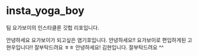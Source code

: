 # insta_yoga_boy
팀 요가보이의 인스타클론 깃헙 리포입니다.

안녕하세요 요가보이가 되고싶은 염기호입니다. 
안녕하세요!! 요가보이로 편입하게된 고현우입니다!! 잘부탁드려요 ㅎㅎ
안녕하세요! 김현입니다. 잘부탁드려요 ^^